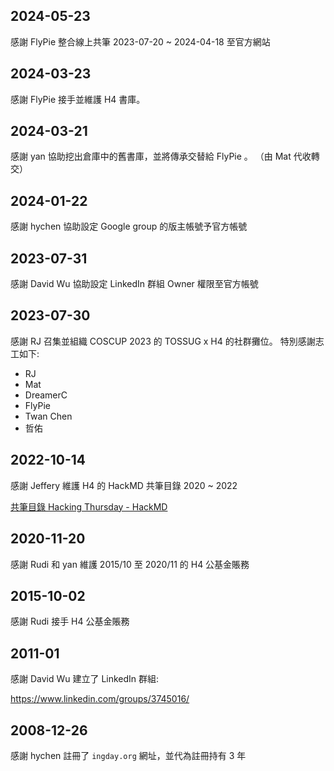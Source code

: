 ## 2024-05-23

感謝 FlyPie 整合線上共筆 2023-07-20 ~ 2024-04-18 至官方網站


## 2024-03-23

感謝 FlyPie 接手並維護 H4 書庫。


## 2024-03-21

感謝 yan 協助挖出倉庫中的舊書庫，並將傳承交替給 FlyPie 。
（由 Mat 代收轉交）


## 2024-01-22

感謝 hychen 協助設定 Google group 的版主帳號予官方帳號


## 2023-07-31

感謝 David Wu 協助設定 LinkedIn 群組 Owner 權限至官方帳號


## 2023-07-30

感謝 RJ 召集並組織 COSCUP 2023 的 TOSSUG x H4 的社群攤位。
特別感謝志工如下:

- RJ
- Mat
- DreamerC
- FlyPie
- Twan Chen
- 哲佑


## 2022-10-14

感謝 Jeffery 維護 H4 的 HackMD 共筆目錄 2020 ~ 2022

[共筆目錄 Hacking Thursday - HackMD](https://hackmd.io/@h4/index)


## 2020-11-20

感謝 Rudi 和 yan 維護 2015/10 至 2020/11 的 H4 公基金賬務


## 2015-10-02

感謝 Rudi 接手 H4 公基金賬務


## 2011-01

感謝 David Wu 建立了 LinkedIn 群組:

https://www.linkedin.com/groups/3745016/


## 2008-12-26

感謝 hychen 註冊了 `ingday.org` 網址，並代為註冊持有 3 年
